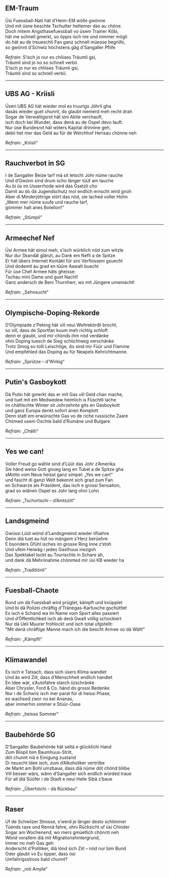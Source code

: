 ## EM-Traum
Üsi Fuessball-Nati hät d’Heim-EM wölle gwönne  
Und mit üsne beschte Tschutter hettemer das au chöne.  
Doch mitem Angsthasefuessball vo üsem Trainer Köbi,  
hät me schnell gmerkt, so öppis isch nie und nimmer mögli  
do hät au de treueschti Fan ganz schnell müesse begriife,  
so gwönnt d’Schwiz höchstens gäg d’Sangaller Pfiife

_Refrain:_
S’isch jo nur es chliises Träumli gsi,  
Träumli sind jo no so schnell verbii.  
S’isch jo nur es chliises Träumli gsi,  
Träumli sind so schnell verbii.

* * *

## UBS AG - Kriisli
Üseri UBS AG hät wieder mol es truurigs Jöhrli gha  
dasäs wieder guet chunnt, do glaubt niemerd meh recht drah  
Sogar de Verwaltigsrot hät sini Aktie verchauft,  
isch doch kei Wunder, dass denä au de Ospel devo lauft.  
Nur üse Bundesrot hät wiiters Kapital drinnine geh,  
debii het mer das Geld au für de Werchhof Herisau chönne neh

_Refrain:_ „Kriisli“

* * *

## Rauchverbot in SG
I de Sangaller Beize tarf mä sit letscht Johr nüme rauche  
Und d’Gwünn sind drum scho länger tüüf am tauche  
Au bi üs im Usserrhode wird das Gsetzli cho  
Damit au do dä Jugendschutz mol endlich ernscht wird gnoh  
Aber di Minderjöhrige stört das nöd, sie lached voller Hohn  
„Wenn mer nüme suufe und rauche tarf,  
gömmer halt anes Botellon!“

_Refrain:_ „Stümpli“

* * *

## Armeechef Nef
Üsi Armee hät eimol meh, s’isch würklich nöd zum witzle  
Nur dur Skandäl glänzt, au Dank em Nefli a de Spitze  
Er hät übers Internet Kontäkt für sini Verflosseni gsuecht  
Und dodemit au grad en tüüre Aawalt buecht  
Für üse Chef Armee häts gheisse:  
Tschau mini Dame und guet Nacht!  
Ganz andersch de Beni Thurnherr, wo mit Jüngere umemacht!

_Refrain:_ „Sehnsucht“

* * *

## Olympische-Doping-Rekorde
D’Olympiade z’Peking hät vill neui Weltrekördli brocht,  
so vill, dass de Sportfan kuum meh richtig schloft  
denn er glaubt, und mir chönds ihm nöd verdänke  
ohni Doping tuesch de Sieg schlichtweg verschänke  
Trotz Smog so tolli Leischtige, do sind mir Füür und Flamme  
Und empfehled das Doping au für Neapels Kehrichtmanne.

_Refrain:_ „Sprütze – d’Wirkig“

* * *

## Putin's Gasboykott
Dä Putin hät gmerkt das er mit Gas vill Geld chan mache,  
und tuet mit em Medwedew heimlich is Füschtli lache  
im chältischte Winter sit Johrzehnte gits en Gasboykott  
und ganz Europa denkt sofort anen Komplott  
Denn statt em erwünschte Gas vo de riche russische Zaare  
Chömed usem Oschte bald d’Rumäne und Bulgare.

_Refrain:_ „Chälti“

* * *

## Yes we can!
Voller Freud go wähle sind d’Lüüt das Johr z’Amerika  
Sie händ weiss Gott gnueg lang en Tubel a de Spitze gha  
sMotto vom Neue heisst ganz simpel: „Yes we can!“  
und fascht di ganzi Welt bekennt sich grad zum Fan  
en Schwarze als Präsident, das isch e grossi Sensation,  
grad so wiänen Ospel es Johr lang ohni Lohn

_Refrain:_ „Tschortschi – d’Amtsziit“

* * *

## Landsgmeind
Gwüssi Lüüt wönd d’Landsgmeind wieder iifüehre  
Denn diä tuet au hüt no mängem s’Herz berüehre  
E bsonders Gfühl isches im grosse Ring inne z’stoh  
Und ufem Heiwäg i jedes Gasthuus inezgoh  
Das Spektakel lockt au Tourischte in Schare ah,  
und dank dä Mehriinahme chönnted mir üsi KB wieder ha

_Refrain:_ „Traditiönli“

* * *

## Fuesball-Chaote
Rund um dä Fuessball wird prüglet, kämpft und knüpplet  
Und bi dä Polizei chräftig d’Tränegas-Kartusche gschüttlet  
Es isch e Schand wa im Name vom Sport alles passiert  
Und d’Öffentlichkeit isch ab derä Gwalt völlig schockiert  
Nur dä Ueli Muurer frohlockt und isch total ufgstellt:  
"Mit denä chräftige Manne mach ich die bescht Armee vo dä Wält!"

_Refrain:_ „Kämpfli“

* * *

## Klimawandel
Es isch e Tatsach, dass sich üsers Klima wandlet  
Und äs wird Ziit, dass d’Menschheit endlich handlet  
En Idee wär, s’Autofahre starch iizschränke  
Aber Chrysler, Ford & Co. händ do grossi Bedenke  
Nur i de Schwiiz isch mer parat für di heissi Phase,  
es wachsed zwor no kei Ananas,  
aber immerhin simmer e Stüür-Oase

_Refrain:_ „heisse Sommer“

* * *

## Baubehörde SG
D’Sangaller Baubehörde hät seltä e glücklichi Hand  
Zum Biispil bim Baumhuus-Striit,  
döt chunnt niä e Einigung zustand  
Di neuscht Idee isch, zum d’Alkoholiker vertriibe  
de Markt am Bohl umzbaue, dass diä nüme döt chönd bliibe  
Vill besser wärs, wänn d’Sangaller sich endlich würded traue  
Für all diä Süüfer i de Stadt e neui Halle Sibä z’baue

_Refrain:_ „Überhöchi - dä Rückbau“

* * *

## Raser
Uf de Schwiizer Strosse, s’werd je länger desto schlimmer  
Tüends rase und Rennä fahre, ohni Rücksicht uf üsi Chinder  
Sogar am Wochenend, wo mers gmüetlich chönnti neh  
Wönd vorallem diä mit Migrationshintergrund,  
immer no meh Gas geh  
Anderscht d’Politiker, diä lönd sich Ziit – nöd nur bim Bund  
Oder glaubt vo Eu öpper, dass ösi  
Umfahrigsstross bald chunnt?

_Refrain:_ „roti Ample“
